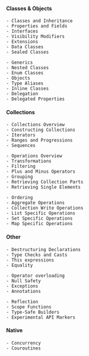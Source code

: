 #### Classes & Objects

	- Classes and Inheritance
	- Properties and Fields
	- Interfaces
	- Visibility Modifiers
	- Extensions
	- Data Classes
	- Sealed Classes
	
	- Generics
	- Nested Classes
	- Enum Classes
	- Objects
	- Type Aliases
	- Inline Classes
	- Delegation
	- Delegated Properties 

#### Collections

	- Collections Overview
	- Constructing Collections
	- Iterators
	- Ranges and Progressions
	- Sequences

	- Operations Overview
	- Transformations
	- Filtering
	- Plus and Minus Operators
	- Grouping
	- Retrieving Collection Parts
	- Retrieving Single Elements

	- Ordering
	- Aggregate Operations
	- Collection Write Operations
	- List Specific Operations
	- Set Specific Operations
	- Map Specific Operations 


#### Other

	- Destructuring Declarations
	- Type Checks and Casts
	- This expressions
	- Equality
	
	- Operator overloading
	- Null Safety
	- Exceptions
	- Annotations
	
	- Reflection
	- Scope Functions
	- Type-Safe Builders
	- Experimental API Markers 

#### Native

	- Concurrency
	- Couroutines



